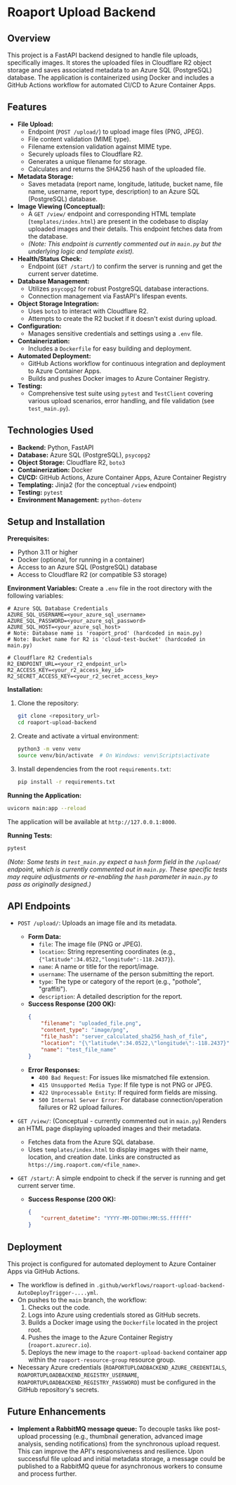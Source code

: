 # Roaport Upload Backend

## Overview

This project is a FastAPI backend designed to handle file uploads, specifically images. It stores the uploaded files in Cloudflare R2 object storage and saves associated metadata to an Azure SQL (PostgreSQL) database. The application is containerized using Docker and includes a GitHub Actions workflow for automated CI/CD to Azure Container Apps.

## Features

*   **File Upload:**
    *   Endpoint (`POST /upload/`) to upload image files (PNG, JPEG).
    *   File content validation (MIME type).
    *   Filename extension validation against MIME type.
    *   Securely uploads files to Cloudflare R2.
    *   Generates a unique filename for storage.
    *   Calculates and returns the SHA256 hash of the uploaded file.
*   **Metadata Storage:**
    *   Saves metadata (report name, longitude, latitude, bucket name, file name, username, report type, description) to an Azure SQL (PostgreSQL) database.
*   **Image Viewing (Conceptual):**
    *   A `GET /view/` endpoint and corresponding HTML template (`templates/index.html`) are present in the codebase to display uploaded images and their details. This endpoint fetches data from the database.
    *   *(Note: This endpoint is currently commented out in `main.py` but the underlying logic and template exist).*
*   **Health/Status Check:**
    *   Endpoint (`GET /start/`) to confirm the server is running and get the current server datetime.
*   **Database Management:**
    *   Utilizes `psycopg2` for robust PostgreSQL database interactions.
    *   Connection management via FastAPI's lifespan events.
*   **Object Storage Integration:**
    *   Uses `boto3` to interact with Cloudflare R2.
    *   Attempts to create the R2 bucket if it doesn't exist during upload.
*   **Configuration:**
    *   Manages sensitive credentials and settings using a `.env` file.
*   **Containerization:**
    *   Includes a `Dockerfile` for easy building and deployment.
*   **Automated Deployment:**
    *   GitHub Actions workflow for continuous integration and deployment to Azure Container Apps.
    *   Builds and pushes Docker images to Azure Container Registry.
*   **Testing:**
    *   Comprehensive test suite using `pytest` and `TestClient` covering various upload scenarios, error handling, and file validation (see `test_main.py`).

## Technologies Used

*   **Backend:** Python, FastAPI
*   **Database:** Azure SQL (PostgreSQL), `psycopg2`
*   **Object Storage:** Cloudflare R2, `boto3`
*   **Containerization:** Docker
*   **CI/CD:** GitHub Actions, Azure Container Apps, Azure Container Registry
*   **Templating:** Jinja2 (for the conceptual `/view` endpoint)
*   **Testing:** `pytest`
*   **Environment Management:** `python-dotenv`

## Setup and Installation

**Prerequisites:**
*   Python 3.11 or higher
*   Docker (optional, for running in a container)
*   Access to an Azure SQL (PostgreSQL) database
*   Access to Cloudflare R2 (or compatible S3 storage)

**Environment Variables:**
Create a `.env` file in the root directory with the following variables:

```env
# Azure SQL Database Credentials
AZURE_SQL_USERNAME=<your_azure_sql_username>
AZURE_SQL_PASSWORD=<your_azure_sql_password>
AZURE_SQL_HOST=<your_azure_sql_host>
# Note: Database name is 'roaport_prod' (hardcoded in main.py)
# Note: Bucket name for R2 is 'cloud-test-bucket' (hardcoded in main.py)

# Cloudflare R2 Credentials
R2_ENDPOINT_URL=<your_r2_endpoint_url>
R2_ACCESS_KEY=<your_r2_access_key_id>
R2_SECRET_ACCESS_KEY=<your_r2_secret_access_key>
```

**Installation:**
1.  Clone the repository:
    ```bash
    git clone <repository_url>
    cd roaport-upload-backend
    ```
2.  Create and activate a virtual environment:
    ```bash
    python3 -m venv venv
    source venv/bin/activate  # On Windows: venv\Scripts\activate
    ```
3.  Install dependencies from the root `requirements.txt`:
    ```bash
    pip install -r requirements.txt
    ```

**Running the Application:**
```bash
uvicorn main:app --reload
```
The application will be available at `http://127.0.0.1:8000`.

**Running Tests:**
```bash
pytest
```
*(Note: Some tests in `test_main.py` expect a `hash` form field in the `/upload/` endpoint, which is currently commented out in `main.py`. These specific tests may require adjustments or re-enabling the `hash` parameter in `main.py` to pass as originally designed.)*

## API Endpoints

*   `POST /upload/`: Uploads an image file and its metadata.
    *   **Form Data:**
        *   `file`: The image file (PNG or JPEG).
        *   `location`: String representing coordinates (e.g., `{"latitude":34.0522,"longitude":-118.2437}`).
        *   `name`: A name or title for the report/image.
        *   `username`: The username of the person submitting the report.
        *   `type`: The type or category of the report (e.g., "pothole", "graffiti").
        *   `description`: A detailed description for the report.
    *   **Success Response (200 OK):**
        ```json
        {
            "filename": "uploaded_file.png",
            "content_type": "image/png",
            "file_hash": "server_calculated_sha256_hash_of_file",
            "location": "{\"latitude\":34.0522,\"longitude\":-118.2437}",
            "name": "test_file_name"
        }
        ```
    *   **Error Responses:**
        *   `400 Bad Request`: For issues like mismatched file extension.
        *   `415 Unsupported Media Type`: If file type is not PNG or JPEG.
        *   `422 Unprocessable Entity`: If required form fields are missing.
        *   `500 Internal Server Error`: For database connection/operation failures or R2 upload failures.

*   `GET /view/`: (Conceptual - currently commented out in `main.py`) Renders an HTML page displaying uploaded images and their metadata.
    *   Fetches data from the Azure SQL database.
    *   Uses `templates/index.html` to display images with their name, location, and creation date. Links are constructed as `https://img.roaport.com/<file_name>`.

*   `GET /start/`: A simple endpoint to check if the server is running and get current server time.
    *   **Success Response (200 OK):**
        ```json
        {
            "current_datetime": "YYYY-MM-DDTHH:MM:SS.ffffff"
        }
        ```

## Deployment

This project is configured for automated deployment to Azure Container Apps via GitHub Actions.
*   The workflow is defined in `.github/workflows/roaport-upload-backend-AutoDeployTrigger-....yml`.
*   On pushes to the `main` branch, the workflow:
    1.  Checks out the code.
    2.  Logs into Azure using credentials stored as GitHub secrets.
    3.  Builds a Docker image using the `Dockerfile` located in the project root.
    4.  Pushes the image to the Azure Container Registry (`roaport.azurecr.io`).
    5.  Deploys the new image to the `roaport-upload-backend` container app within the `roaport-resource-group` resource group.
*   Necessary Azure credentials (`ROAPORTUPLOADBACKEND_AZURE_CREDENTIALS`, `ROAPORTUPLOADBACKEND_REGISTRY_USERNAME`, `ROAPORTUPLOADBACKEND_REGISTRY_PASSWORD`) must be configured in the GitHub repository's secrets.

## Future Enhancements

*   **Implement a RabbitMQ message queue:** To decouple tasks like post-upload processing (e.g., thumbnail generation, advanced image analysis, sending notifications) from the synchronous upload request. This can improve the API's responsiveness and resilience. Upon successful file upload and initial metadata storage, a message could be published to a RabbitMQ queue for asynchronous workers to consume and process further.

